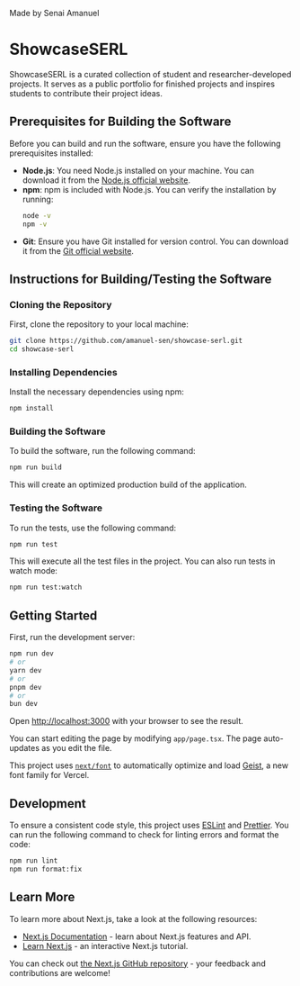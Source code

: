 Made by Senai Amanuel

# ShowcaseSERL

ShowcaseSERL is a curated collection of student and researcher-developed projects. It serves as a public portfolio for finished projects and inspires students to contribute their project ideas.

## Prerequisites for Building the Software

Before you can build and run the software, ensure you have the following prerequisites installed:

- **Node.js**: You need Node.js installed on your machine. You can download it from the [Node.js official website](https://nodejs.org/).
- **npm**: npm is included with Node.js. You can verify the installation by running:
  ```bash
  node -v
  npm -v
  ```
- **Git**: Ensure you have Git installed for version control. You can download it from the [Git official website](https://git-scm.com/).

## Instructions for Building/Testing the Software

### Cloning the Repository

First, clone the repository to your local machine:

```bash
git clone https://github.com/amanuel-sen/showcase-serl.git
cd showcase-serl
```

### Installing Dependencies

Install the necessary dependencies using npm:

```bash
npm install
```

### Building the Software

To build the software, run the following command:

```bash
npm run build
```

This will create an optimized production build of the application.

### Testing the Software

To run the tests, use the following command:

```bash
npm run test
```

This will execute all the test files in the project. You can also run tests in watch mode:

```bash
npm run test:watch
```

## Getting Started

First, run the development server:

```bash
npm run dev
# or
yarn dev
# or
pnpm dev
# or
bun dev
```

Open [http://localhost:3000](http://localhost:3000) with your browser to see the result.

You can start editing the page by modifying `app/page.tsx`. The page auto-updates as you edit the file.

This project uses [`next/font`](https://nextjs.org/docs/app/building-your-application/optimizing/fonts) to automatically optimize and load [Geist](https://vercel.com/font), a new font family for Vercel.

## Development

To ensure a consistent code style, this project uses [ESLint](https://eslint.org/) and [Prettier](https://prettier.io/). You can run the following command to check for linting errors and format the code:

```bash
npm run lint
npm run format:fix
```

## Learn More

To learn more about Next.js, take a look at the following resources:

- [Next.js Documentation](https://nextjs.org/docs) - learn about Next.js features and API.
- [Learn Next.js](https://nextjs.org/learn) - an interactive Next.js tutorial.

You can check out [the Next.js GitHub repository](https://github.com/vercel/next.js) - your feedback and contributions are welcome!
